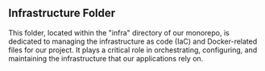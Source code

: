 ## Infrastructure Folder
This folder, located within the "infra" directory of our monorepo, is dedicated to managing the infrastructure as code (IaC) and Docker-related files for our project. It plays a critical role in orchestrating, configuring, and maintaining the infrastructure that our applications rely on.

